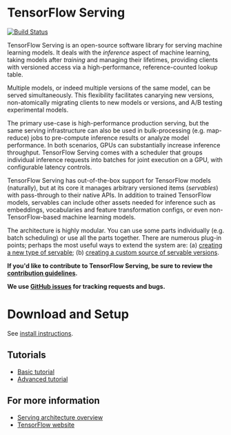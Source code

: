 # TensorFlow Serving

[![Build Status](http://ci.tensorflow.org/buildStatus/icon?job=serving-master-cpu)](http://ci.tensorflow.org/job/serving-master-cpu)

TensorFlow Serving is an open-source software library for serving
machine learning models. It deals with the *inference* aspect of machine
learning, taking models after *training* and managing their lifetimes, providing
clients with versioned access via a high-performance, reference-counted lookup
table.

Multiple models, or indeed multiple versions of the same model, can be served
simultaneously. This flexibility facilitates canarying new versions,
non-atomically migrating clients to new models or versions, and A/B testing
experimental models.

The primary use-case is high-performance production serving, but the same
serving infrastructure can also be used in bulk-processing (e.g. map-reduce)
jobs to pre-compute inference results or analyze model performance. In both
scenarios, GPUs can substantially increase inference throughput. TensorFlow
Serving comes with a scheduler that groups individual inference requests into
batches for joint execution on a GPU, with configurable latency controls.

TensorFlow Serving has out-of-the-box support for TensorFlow models (naturally),
but at its core it manages arbitrary versioned items (*servables*) with
pass-through to their native APIs. In addition to trained TensorFlow models,
servables can include other assets needed for inference such as embeddings,
vocabularies and feature transformation configs, or even non-TensorFlow-based
machine learning models.

The architecture is highly modular. You can use some parts individually (e.g.
batch scheduling) or use all the parts together. There are numerous plug-in
points; perhaps the most useful ways to extend the system are:
(a) [creating a new type of servable](tensorflow_serving/g3doc/custom_servable.md);
(b) [creating a custom source of servable versions](tensorflow_serving/g3doc/custom_source.md).

**If you'd like to contribute to TensorFlow Serving, be sure to review the
[contribution guidelines](CONTRIBUTING.md).**

**We use [GitHub issues](https://github.com/tensorflow/serving/issues) for
tracking requests and bugs.**

# Download and Setup

See [install instructions](tensorflow_serving/g3doc/setup.md).

## Tutorials

* [Basic tutorial](tensorflow_serving/g3doc/serving_basic.md)
* [Advanced tutorial](tensorflow_serving/g3doc/serving_advanced.md)

## For more information

* [Serving architecture overview](tensorflow_serving/g3doc/architecture_overview.md)
* [TensorFlow website](http://tensorflow.org)
